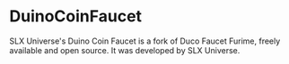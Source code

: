 # DuinoCoinFaucet
SLX Universe's Duino Coin Faucet is a fork of Duco Faucet Furime, freely available and open source. It was developed by SLX Universe.
